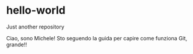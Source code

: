# hello-world
Just another repository

Ciao, sono Michele!
Sto seguendo la guida per capire come funziona Git, grande!!
